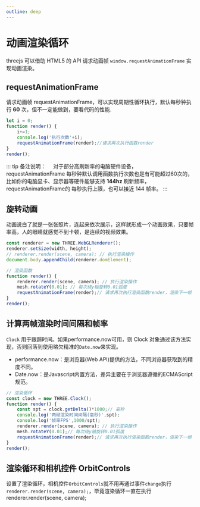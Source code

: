 ```yaml
---
outline: deep
---
```


# 动画渲染循环

threejs 可以借助 HTML5 的 API 请求动画帧 `window.requestAnimationFrame` 实现动画渲染。

## requestAnimationFrame

请求动画帧 requestAnimationFrame，可以实现周期性循环执行，默认每秒钟执行 **60** 次，但不一定能做到，要看代码的性能.

```js
let i = 0;
function render() {
    i+=1;
    console.log('执行次数'+i);
    requestAnimationFrame(render);//请求再次执行函数render
}
render();
```

::: tip 备注说明：
&nbsp;&nbsp;&nbsp;&nbsp;对于部分高刷新率的电脑硬件设备，requestAnimationFrame 每秒钟默认调用函数执行次数也是有可能超过60次的，比如你的电脑显卡、显示器等硬件能够支持 **144hz** 刷新频率，requestAnimationFrame的 每秒执行上限，也可以接近 144 帧率。
:::

## 旋转动画

动画说白了就是一张张照片，连起来依次展示，这样就形成一个动画效果，只要帧率高，人的眼睛就感觉不到卡顿，是连续的视频效果。

```js
const renderer = new THREE.WebGLRenderer();
renderer.setSize(width, height);
// renderer.render(scene, camera); // 执行渲染操作
document.body.appendChild(renderer.domElement);

// 渲染函数
function render() {
    renderer.render(scene, camera); // 执行渲染操作
    mesh.rotateY(0.01); // 每次绕y轴旋转0.01弧度
    requestAnimationFrame(render);// 请求再次执行渲染函数render，渲染下一帧
}
render();
```

## 计算两帧渲染时间间隔和帧率 

`Clock` 用于跟踪时间。如果performance.now可用，则 Clock 对象通过该方法实现，否则回落到使用略欠精准的`Date.now`来实现。

- performance.now：是浏览器(Web API)提供的方法，不同浏览器获取到的精度不同。
- Date.now：是Javascript内置方法，差异主要在于浏览器遵循的ECMAScript规范。

```js
// 渲染循环
const clock = new THREE.Clock();
function render() {
    const spt = clock.getDelta()*1000;// 毫秒
    console.log('两帧渲染时间间隔(毫秒)',spt);
    console.log('帧率FPS',1000/spt);
    renderer.render(scene, camera); // 执行渲染操作
    mesh.rotateY(0.01);// 每次绕y轴旋转0.01弧度
    requestAnimationFrame(render);// 请求再次执行渲染函数render，渲染下一帧
}
render();
```

## 渲染循环和相机控件 OrbitControls

设置了渲染循环，相机控件`OrbitControls`就不用再通过事件`change`执行`renderer.render(scene, camera);`，毕竟渲染循环一直在执行renderer.render(scene, camera);